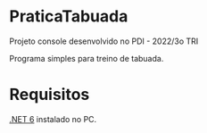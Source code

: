 # PraticaTabuada
Projeto console desenvolvido no PDI - 2022/3o TRI

Programa simples para treino de tabuada.

# Requisitos
[.NET 6](https://dotnet.microsoft.com/en-us/download/dotnet/6.0) instalado no PC.
